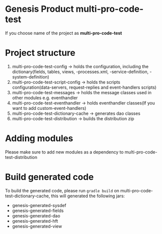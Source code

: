 # Genesis Product multi-pro-code-test

If you choose name of the project as **multi-pro-code-test**

# Project structure

1. multi-pro-code-test-config -> holds the configuration, including the dictionary(fields, tables, views, -processes.xml, -service-definition, -system-definition)
2. multi-pro-code-test-script-config -> holds the scripts configuration(data-servers, request-replies and event-handlers scripts)
3. multi-pro-code-test-messages -> holds the message classes used in other modules e.g. eventhandler
4. multi-pro-code-test-eventhandler -> holds eventhandler classes(If you want to add custom-event-handlers)
5. multi-pro-code-test-dictionary-cache -> generates dao classes
6. multi-pro-code-test-distribution -> builds the distribution zip

# Adding modules 

Please make sure to add new modules as a dependency to multi-pro-code-test-distribution

# Build generated code 

To build the generated code, please run `gradle build` on multi-pro-code-test-dictionary-cache, this will generated 
the following jars: 

* genesis-generated-sysdef
* genesis-generated-fields
* genesis-generated-dao
* genesis-generated-hft
* genesis-generated-view

